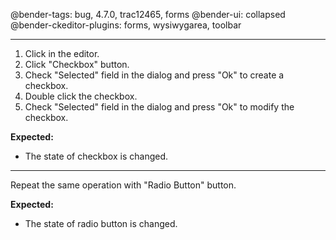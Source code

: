 @bender-tags: bug, 4.7.0, trac12465, forms
@bender-ui: collapsed
@bender-ckeditor-plugins: forms, wysiwygarea, toolbar

----

1. Click in the editor.
2. Click "Checkbox" button.
3. Check "Selected" field in the dialog and press "Ok" to create a checkbox.
4. Double click the checkbox.
5. Check "Selected" field in the dialog and press "Ok" to modify the checkbox.

**Expected:**

* The state of checkbox is changed.

----

Repeat the same operation with "Radio Button" button.

**Expected:**

* The state of radio button is changed.
